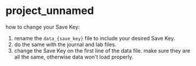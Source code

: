 # project_unnamed

how to change your Save Key:
1. rename the `data_{save_key}` file to include your desired Save Key.
2. do the same with the journal and lab files.
3. change the Save Key on the first line of the data file.
make sure they are all the same, otherwise data won't load properly.